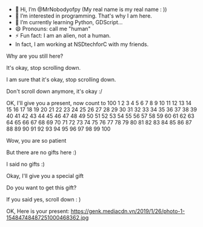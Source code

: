 - 👋 Hi, I’m @MrNobodyofpy
(My real name is my real name : ))
- 👀 I’m interested in programming. That's why I am here.
- 🌱 I’m currently learning Python, GDScript...
- 😄 Pronouns: call me "human"
- ⚡ Fun fact: I am an alien, not a human.
- In fact, I am working at NSDtechforC with my friends.












Why are you still here?














It's okay, stop scrolling down.















I am sure that it's okay, stop scrolling down.


















Don't scroll down anymore, it's okay :/





























OK, I'll give you a present, now count to 100
1
2
3
4
5
6
7
8
9
10
11
12
13
14
15
16
17
18
19
20
21
22
23
24
25
26
27
28
29
30
31
32
33
34
35
36
37
38
39
40
41
42
43
44
45
46
47
48
49
50
51
52
53
54
55
56
57
58
59
60
61
62
63
64
65
66
67
68
69
70
71
72
73
74
75
76
77
78
79
80
81
82
83
84
85
86
87
88
89
90
91
92
93
94
95
96
97
98
99
100




Wow, you are so patient












But there are no gifts here :)


























I said no gifts :)
























Okay, I'll give you a special gift











Do you want to get this gift?












If you said yes, scroll down : )






















































OK, Here is your present:
https://genk.mediacdn.vn/2019/1/26/photo-1-15484748487251000468362.jpg
